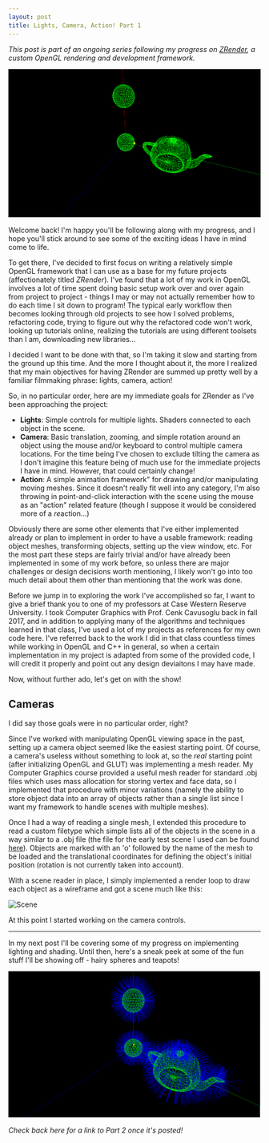 ```yaml
---
layout: post
title: Lights, Camera, Action! Part 1
---
```


*This post is part of an ongoing series following my progress on [ZRender](https://github.com/mjzyle/zrender), a custom OpenGL rendering and development framework.*

![Intro](/images/ZRender/LCA-1/intro.png "Camera Progress")

Welcome back! I'm happy you'll be following along with my progress, and I hope you'll stick around to see some of the exciting ideas I have in mind come to life. 

To get there, I've decided to first focus on writing a relatively simple OpenGL framework that I can use as a base for my future projects (affectionately titled *ZRender*). I've found that a lot of my work in OpenGL involves a lot of time spent doing basic setup work over and over again from project to project - things I may or may not actually remember how to do each time I sit down to program! The typical early workflow then becomes looking through old projects to see how I solved problems, refactoring code, trying to figure out why the refactored code won't work, looking up tutorials online, realizing the tutorials are using different toolsets than I am, downloading new libraries...

I decided I want to be done with that, so I'm taking it slow and starting from the ground up this time. And the more I thought about it, the more I realized that my main objectives for having ZRender are summed up pretty well by a familiar filmmaking phrase:  lights, camera, action!

So, in no particular order, here are my immediate goals for ZRender as I've been approaching the project:
* __Lights__: Simple controls for multiple lights. Shaders connected to each object in the scene.
* __Camera__: Basic translation, zooming, and simple rotation around an object using the mouse and/or keyboard to control multiple camera locations. For the time being I've chosen to exclude tilting the camera as I don't imagine this feature being of much use for the immediate projects I have in mind. However, that could certainly change!
* __Action__: A simple animation framework" for drawing and/or manipulating moving meshes. Since it doesn't really fit well into any category, I'm also throwing in point-and-click interaction with the scene using the mouse as an "action" related feature (though I suppose it would be considered more of a *re*action...)

Obviously there are some other elements that I've either implemented already or plan to implement in order to have a usable framework: reading object meshes, transforming objects, setting up the view window, etc. For the most part these steps are fairly trivial and/or have already been implemented in some of my work before, so unless there are major challenges or design decisions worth mentioning, I likely won't go into too much detail about them other than mentioning that the work was done.

Before we jump in to exploring the work I've accomplished so far, I want to give a brief thank you to one of my professors at Case Western Reserve University. I took Computer Graphics with Prof. Cenk Cavusoglu back in fall 2017, and in addition to applying many of the algorithms and techniques learned in that class, I've used a lot of my projects as references for my own code here. I've referred back to the work I did in that class countless times while working in OpenGL and C++ in general, so when a certain implementation in my project is adapted from some of the provided code, I will credit it properly and point out any design deviaitons I may have made.

Now, without further ado, let's get on with the show!

## Cameras

I did say those goals were in no particular order, right? 

Since I've worked with manipulating OpenGL viewing space in the past, setting up a camera object seemed like the easiest starting point. Of course, a camera's useless without something to look at, so the *real* starting point (after initializing OpenGL and GLUT) was implementing a mesh reader. My Computer Graphics course provided a useful mesh reader for standard .obj files which uses mass allocation for storing vertex and face data, so I implemented that procedure with minor variations (namely the ability to store object data into an array of objects rather than a single list since I want my framework to handle scenes with multiple meshes). 

Once I had a way of reading a single mesh, I extended this procedure to read a custom filetype which simple lists all of the objects in the scene in a way similar to a .obj file (the file for the early test scene I used can be found [here](https://github.com/mjzyle/zrender/blob/master/zrender/scene.txt)). Objects are marked with an 'o' followed by the name of the mesh to be loaded and the translational coordinates for defining the object's initial position (rotation is not currently taken into account).

With a scene reader in place, I simply implemented a render loop to draw each object as a wireframe and got a scene much like this:

![Scene](/images/ZRender/LCA-1/scenereader.png "Basic Scene")

At this point I started working on the camera controls. 

------

In my next post I'll be covering some of my progress on implementing lighting and shading. Until then, here's a sneak peek at some of the fun stuff I'll be showing off - hairy spheres and teapots!

![Sneak Peek](/images/ZRender/LCA-1/sneakpeek.png "Sneak Peek at Lighting")

*Check back here for a link to Part 2 once it's posted!*
